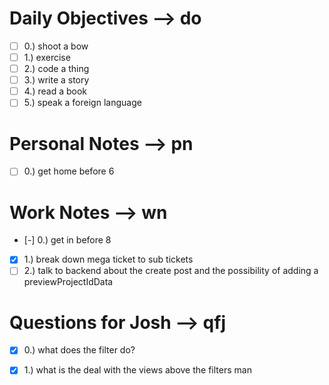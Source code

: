 # Daily Objectives --> do
- [ ] 0.) shoot a bow
- [ ] 1.) exercise
- [ ] 2.) code a thing
- [ ] 3.) write a story
- [ ] 4.) read a book
- [ ] 5.) speak a foreign language

# Personal Notes --> pn
- [ ] 0.) get home before 6

# Work Notes --> wn
- [-] 0.) get in before 8
- [x] 1.) break down mega ticket to sub tickets
- [ ] 2.) talk to backend about the create post and the possibility of adding a previewProjectIdData

# Questions for Josh --> qfj
- [x] 0.) what does the filter do?
- [x] 1.) what is the deal with the views above the filters man

